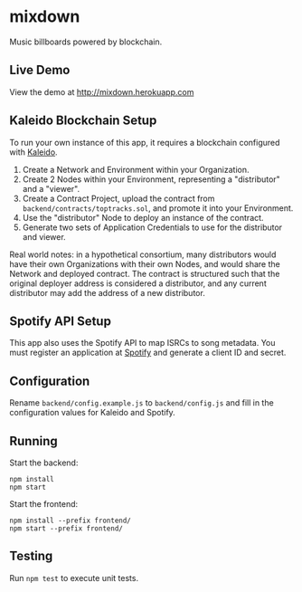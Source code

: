 # mixdown
Music billboards powered by blockchain.

## Live Demo

View the demo at http://mixdown.herokuapp.com

## Kaleido Blockchain Setup

To run your own instance of this app, it requires a blockchain configured
with <a href="http://kaleido.io">Kaleido</a>.

1. Create a Network and Environment within your Organization.
2. Create 2 Nodes within your Environment, representing a "distributor" and a "viewer".
3. Create a Contract Project, upload the contract from `backend/contracts/toptracks.sol`,
and promote it into your Environment.
4. Use the "distributor" Node to deploy an instance of the contract.
5. Generate two sets of Application Credentials to use for the distributor and viewer.

Real world notes: in a hypothetical consortium, many distributors would have their own
Organizations with their own Nodes, and would share the Network and deployed contract.
The contract is structured such that the original deployer address is considered a
distributor, and any current distributor may add the address of a new distributor.

## Spotify API Setup

This app also uses the Spotify API to map ISRCs to song metadata. You must register
an application at <a href="https://developer.spotify.com">Spotify</a> and generate a
client ID and secret.

## Configuration

Rename `backend/config.example.js` to `backend/config.js` and fill in the configuration
values for Kaleido and Spotify.

## Running

Start the backend:
```
npm install
npm start
```

Start the frontend:
```
npm install --prefix frontend/
npm start --prefix frontend/
```

## Testing

Run `npm test` to execute unit tests.
